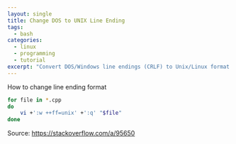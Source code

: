 ```yaml
---
layout: single
title: Change DOS to UNIX Line Ending
tags:
  - bash
categories:
  - linux
  - programming
  - tutorial
excerpt: "Convert DOS/Windows line endings (CRLF) to Unix/Linux format (LF) using command line tools and Vim for batch processing."
---
```

How to change line ending format

```sh
for file in *.cpp
do 
    vi +':w ++ff=unix' +':q' "$file"
done
```

Source:
https://stackoverflow.com/a/95650